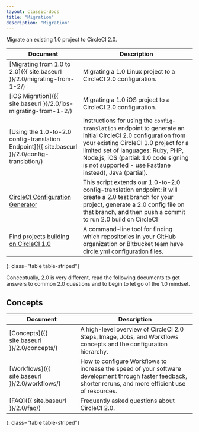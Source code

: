 ```yaml
---
layout: classic-docs
title: "Migration"
description: "Migration"
---
```


Migrate an existing 1.0 project to CircleCI 2.0.

Document | Description
----|----------
[Migrating from 1.0 to 2.0]({{ site.baseurl }}/2.0/migrating-from-1-2/) | Migrating a 1.0 Linux project to a CircleCI 2.0 configuration.
[iOS Migration]({{ site.baseurl }}/2.0/ios-migrating-from-1-2/) | Migrating a 1.0 iOS project to a CircleCI 2.0 configuration.
[Using the 1.0-to-2.0 config-translation Endpoint]({{ site.baseurl }}/2.0/config-translation/) | Instructions for using the `config-translation` endpoint to generate an initial CircleCI 2.0 configuration from your existing CircleCI 1.0 project for a limited set of languages: Ruby, PHP, Node.js, iOS (partial: 1.0 code signing is not supported - use Fastlane instead), Java (partial).
[CircleCI Configuration Generator](https://github.com/CircleCI-Public/circleci-config-generator) | This script extends our 1.0-to-2.0 config-translation endpoint: it will create a 2.0 test branch for your project, generate a 2.0 config file on that branch, and then push a commit to run 2.0 build on CircleCI
[Find projects building on CircleCI 1.0](https://github.com/CircleCI-Public/find-circle-yml) | A command-line tool for finding which repositories in your GitHub organization or Bitbucket team have circle.yml configuration files.
{: class="table table-striped"}

Conceptually, 2.0 is very different, read the following documents to get answers to common 2.0 questions and to begin to let go of the 1.0 mindset.

## Concepts 

Document | Description
---------|----------
[Concepts]({{ site.baseurl }}/2.0/concepts/) | A high-level overview of CircleCI 2.0 Steps, Image, Jobs, and Workflows concepts and the configuration hierarchy.
[Workflows]({{ site.baseurl }}/2.0/workflows/) | How to configure Workflows to increase the speed of your software development through faster feedback, shorter reruns, and more efficient use of resources.
[FAQ]({{ site.baseurl }}/2.0/faq/) | Frequently asked questions about CircleCI 2.0.
{: class="table table-striped"}

